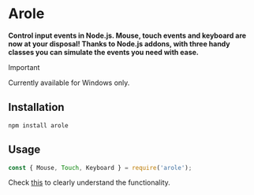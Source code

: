 # Arole
**Control input events in Node.js. Mouse, touch events and keyboard are now at your disposal! Thanks to Node.js addons, with three handy classes you can simulate the events you need with ease.**

> [!IMPORTANT]
> Currently available for Windows only.

## Installation
`npm install arole`

## Usage
```javascript
const { Mouse, Touch, Keyboard } = require('arole');
```
Check [this](src/index.js) to clearly understand the functionality.
